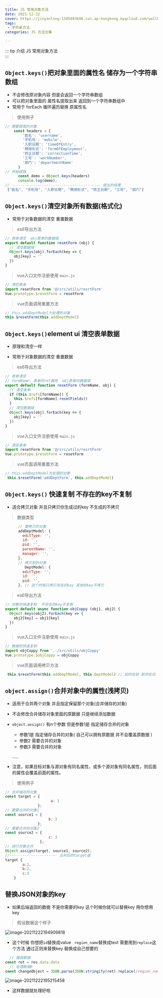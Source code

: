 ```yaml
---
title: JS 常用对象方法
date: 2021-12-22
cover: https://jinyanlong-1305883696.cos.ap-hongkong.myqcloud.com/wallhaven-j3dg1m.jpg
tags:
 - 字符串方法
categories: JS 方法合集

---
```


::: tip 介绍 
JS 常用对象方法 <br>
:::

<!-- more -->

##  `Object.keys()`把对象里面的属性名 储存为一个字符串数组

* 不会修改原对象内容 但是会返回一个字符串数组
* 可以把对象里面的 属性名提取出来 返回到一个字符串数组中
* 常用于 forEach 循环遍历替换 原属性名

> 使用例子

```js
// 需要提取的对象
	const headers = {
        '姓名': 'username',
        '手机号': 'mobile',
        '入职日期': 'timeOfEntry',
        '聘用形式': 'formOfEmployment',
        '转正日期': 'correctionTime',
        '工号': 'workNumber',
        '部门': 'departmentName'
      }
// 开始提取
      const demo = Object.keys(headers)
      console.log(demo);
// ----------------------------------------- 提出的结果
 ["姓名", "手机号", "入职日期", "聘用形式", "转正日期", "工号", "部门"]
```

## `Object.keys()`清空对象所有数据(格式化)

* 常用于对象数据的清空 重置数据

> es6导出方法

```js
// 表单清空  obj表单的数据域
export default function resetForm (obj) {
  // 清空数据域
  Object.keys(obj).forEach(key => {
    obj[key] = ''
  })
}

```

> vue入口文件注册使用 `main.js`

```js
// 清空表单
import resetForm from '@/src/utils/resrtForm'
Vue.prototype.$resetForm = resetForm
```

> vue页面调用重置方法

```js
// this.addDeptModel为处理的对象  
this.$resetForm(this.addDeptModel)
```

## `Object.keys()`element ui 清空表单数据

* 原理和清空一样

* 常用于对象数据的清空 重置数据

> es6导出方法

```js
// 表单清空
// formName: 表单的ref属性  obj表单的数据域
export default function resetForm (formName, obj) {
  // 清空表单
  if (this.$refs[formName]) {
    this.$refs[formName].resetFields()
  }
  // 清空数据域
  Object.keys(obj).forEach(key => {
    obj[key] = ''
  })
}

```

> vue入口文件注册使用 `main.js`

```js
// 清空表单
import resetForm from '@/src/utils/resrtForm'
Vue.prototype.$resetForm = resetForm
```

> vue页面调用重置方法

```js
// this.addDeptModel为处理的对象 
 this.$resetForm('addDeptForm', this.addDeptModel)
```

## `Object.keys()` 快速复制 不存在的key不复制

* 适合拷贝对象 并且只拷贝你生成过的key 不生成的不拷贝

> 数据类型

```js
      // 要拷贝的对象
      addDeptModel: {
        editType: '',
        id: '',
        pid: '',
        parentName: '',
        manager: '',
      },
      // 拷贝到的对象
         DeptModel: {
        editType: '',
        id: '',
        pid: '',
      }, // 这个时候只拷贝存在的key 其他的key不拷贝
```

> es6导出方法

```js
// 对象的快速复制  不存在的key不复制
export default async function objCoppy (obj1, obj2) {
  Object.keys(obj2).forEach(key => {
    obj2[key] = obj1[key]
  })
}

```

> vue入口文件注册使用 `main.js`

```js
// 数据的快速复制
import objCoppy from '../src/utils/objCoppy'
Vue.prototype.$objCoppy = objCoppy
```

> vue页面调用拷贝方法

```js
 this.$resetForm(this.addDeptModel, this.DeptModel) // 旧的在前 新的在后
```



## `object.assign()`合并对象中的属性(浅拷贝)

* 适用于合并两个对象 并且指定保留那个对象(合并储存的对象)

* 不会修改合并储存对象里面的原数据 只是继续添加数据

* `object.assign()` 有n个参数 但是参数1是 指定储存合并的对象

  * 参数1是 指定储存合并的对象( 自己可以拥有原数据 并不会覆盖原数据 )
  * 参数2 需要合并的对象
  * 参数3 需要合并的对象

  .....

* 注意，如果目标对象与源对象有同名属性，或多个源对象有同名属性，则后面的属性会覆盖前面的属性。

> 使用例子

```js
// 合并储存的对象
const target = { 
               		 a: 1
               };
// 需要合并的对象1
const source1 = { 
                	b: 2
               };
// 需要合并的对象2
const source2 = { 
					c: 3 
				};
// 进行对象合并
Object.assign(target, source1, source2);
//---------------------- 合并后的target值
target {
        a:1,
        b:2,
        c:3
	}
```

## 替换JSON对象的key

* 如果后端返回的数据 不是你需要的key 这个时候你就可以替换key 用你想用key

> 假设数据这个样子

![image-20211222194909818](https://jinyanlong-1305883696.cos.ap-hongkong.myqcloud.com/image-20211222194909818.png)

* 这个时候 你想把`id`替换成value ` region_name`替换成text 需要用到`replace`这个方法 通过正则来替换key 替换成自己想要的

```js
  // 接收数据
const ret = res.data.data
  // 处理数据b
const changeObject = JSON.parse(JSON.stringify(ret).replace(/region_name/g, "text").replace(/id/g, "value"));
```

![image-20211222195215458](https://jinyanlong-1305883696.cos.ap-hongkong.myqcloud.com/image-20211222195215458.png)

* 这样数据就处理好啦
